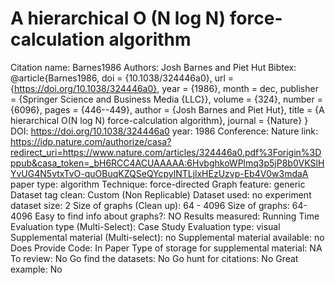 # A hierarchical O (N log N) force-calculation algorithm

Citation name: Barnes1986
Authors: Josh Barnes and Piet Hut
Bibtex: @article{Barnes1986,
doi = {10.1038/324446a0},
url = {https://doi.org/10.1038/324446a0},
year = {1986},
month = dec,
publisher = {Springer Science and Business Media {LLC}},
volume = {324},
number = {6096},
pages = {446--449},
author = {Josh Barnes and Piet Hut},
title = {A hierarchical O(N log N) force-calculation algorithm},
journal = {Nature}
}
DOI: https://doi.org/10.1038/324446a0
year: 1986
Conference: Nature
link: https://idp.nature.com/authorize/casa?redirect_uri=https://www.nature.com/articles/324446a0.pdf%3Forigin%3Dppub&casa_token=_bH6RCC4ACUAAAAA:6HvbghkoWPlmq3p5jP8b0VKSlHYvUG4N5vtxTvO-quOBuqKZQSeQYcpylNTLjlxHEzUzvp-Eb4V0w3mdaA
paper type: algorithm
Technique: force-directed
Graph feature: generic
Dataset tag clean: Custom (Non Replicable)
Dataset used: no experiment
dataset size: 2
Size of graphs (Clean up): 64 - 4096
Size of graphs: 64-4096
Easy to find info about graphs?: NO
Results measured: Running Time
Evaluation type (Multi-Select): Case Study
Evaluation type: visual
Supplemental material (Multi-select): no
Supplemental material available: no
Does Provide Code: In Paper
Type of storage for supplemental material: NA
To review: No
Go find the datasets: No
Go hunt for citations: No
Great example: No